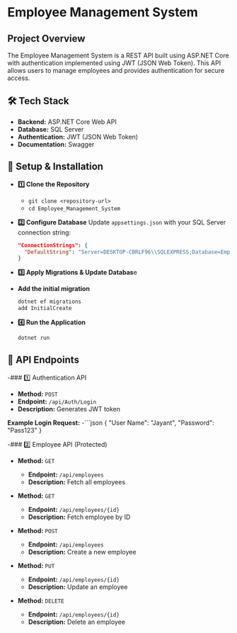 # Employee Management System

## Project Overview
The Employee Management System is a REST API built using ASP.NET Core with authentication implemented using JWT (JSON Web Token). 
This API allows users to manage employees and provides authentication for secure access.

## 🛠 Tech Stack
- **Backend:** ASP.NET Core Web API
- **Database:** SQL Server
- **Authentication:** JWT (JSON Web Token)
- **Documentation:** Swagger

## 🚀 Setup & Installation
- **1️⃣ Clone the Repository**
  - `git clone <repository-url>`
  - `cd Employee_Management_System`

- **2️⃣ Configure Database**
  Update `appsettings.json` with your SQL Server connection string:
  ```json
  "ConnectionStrings": {
    "DefaultString": "Server=DESKTOP-CBRLF96\\SQLEXPRESS;Database=EmployeeDB;Trusted_Connection=True;TrustServerCertificate=True"
  }
  
- **3️⃣ Apply Migrations & Update Databas**e

- **Add the initial migration**
  ```bash
  dotnet ef migrations
  add InitialCreate

- **4️⃣ Run the Application**
  ```bash
  dotnet run

## 📌 API Endpoints

-### 1️⃣ Authentication API

- **Method:** `POST`
- **Endpoint:** `/api/Auth/Login`
- **Description:** Generates JWT token

**Example Login Request:**
-```json
{
  "User Name": "Jayant",
  "Password": "Pass123"
}

-### 2️⃣ Employee API (Protected)

- **Method:** `GET`
  - **Endpoint:** `/api/employees`
  - **Description:** Fetch all employees

- **Method:** `GET`
  - **Endpoint:** `/api/employees/{id}`
  - **Description:** Fetch employee by ID

- **Method:** `POST`
  - **Endpoint:** `/api/employees`
  - **Description:** Create a new employee

- **Method:** `PUT`
  - **Endpoint:** `/api/employees/{id}`
  - **Description:** Update an employee

- **Method:** `DELETE`
  - **Endpoint:** `/api/employees/{id}`
  - **Description:** Delete an employee
